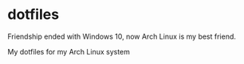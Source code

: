 # dotfiles
Friendship ended with Windows 10, now Arch Linux is my best friend.


My dotfiles for my Arch Linux system

